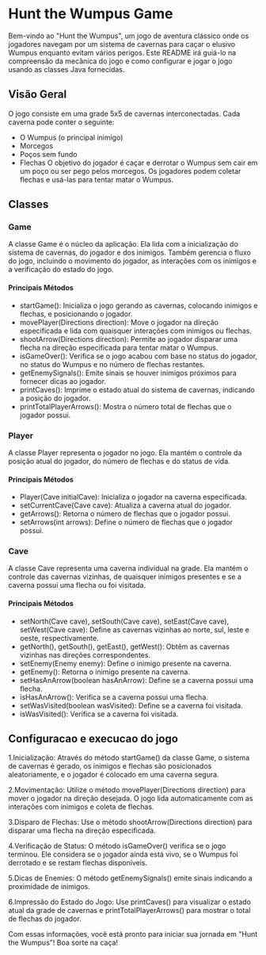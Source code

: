 # Hunt the Wumpus Game

Bem-vindo ao "Hunt the Wumpus", um jogo de aventura clássico onde os jogadores navegam por um sistema de cavernas para caçar o elusivo Wumpus enquanto evitam vários perigos. Este README irá guiá-lo na compreensão da mecânica do jogo e como configurar e jogar o jogo usando as classes Java fornecidas.
## Visão Geral
O jogo consiste em uma grade 5x5 de cavernas interconectadas. Cada caverna pode conter o seguinte:
* O Wumpus (o principal inimigo)
* Morcegos
* Poços sem fundo
* Flechas
O objetivo do jogador é caçar e derrotar o Wumpus sem cair em um poço ou ser pego pelos morcegos. Os jogadores podem coletar flechas e usá-las para tentar matar o Wumpus.
## Classes
### Game
A classe Game é o núcleo da aplicação. Ela lida com a inicialização do sistema de cavernas, do jogador e dos inimigos. Também gerencia o fluxo do jogo, incluindo o movimento do jogador, as interações com os inimigos e a verificação do estado do jogo.
#### Principais Métodos
* startGame(): Inicializa o jogo gerando as cavernas, colocando inimigos e flechas, e posicionando o jogador.
* movePlayer(Directions direction): Move o jogador na direção especificada e lida com quaisquer interações com inimigos ou flechas.
* shootArrow(Directions direction): Permite ao jogador disparar uma flecha na direção especificada para tentar matar o Wumpus.
* isGameOver(): Verifica se o jogo acabou com base no status do jogador, no status do Wumpus e no número de flechas restantes.
* getEnemySignals(): Emite sinais se houver inimigos próximos para fornecer dicas ao jogador.
* printCaves(): Imprime o estado atual do sistema de cavernas, indicando a posição do jogador.
* printTotalPlayerArrows(): Mostra o número total de flechas que o jogador possui. 
### Player 
A classe Player representa o jogador no jogo. Ela mantém o controle da posição atual do jogador, do número de flechas e do status de vida.
#### Principais Métodos
* Player(Cave initialCave): Inicializa o jogador na caverna especificada.
* setCurrentCave(Cave cave): Atualiza a caverna atual do jogador.
* getArrows(): Retorna o número de flechas que o jogador possui.
* setArrows(int arrows): Define o número de flechas que o jogador possui.
### Cave 
A classe Cave representa uma caverna individual na grade. Ela mantém o controle das cavernas vizinhas, de quaisquer inimigos presentes e se a caverna possui uma flecha ou foi visitada.
#### Principais Métodos
* setNorth(Cave cave), setSouth(Cave cave), setEast(Cave cave), setWest(Cave cave): Define as cavernas vizinhas ao norte, sul, leste e oeste, respectivamente.
* getNorth(), getSouth(), getEast(), getWest(): Obtêm as cavernas vizinhas nas direções correspondentes.
* setEnemy(Enemy enemy): Define o inimigo presente na caverna.
* getEnemy(): Retorna o inimigo presente na caverna.
* setHasAnArrow(boolean hasAnArrow): Define se a caverna possui uma flecha.
* isHasAnArrow(): Verifica se a caverna possui uma flecha.
* setWasVisited(boolean wasVisited): Define se a caverna foi visitada.
* isWasVisited(): Verifica se a caverna foi visitada.
## Configuracao e execucao do jogo
1.Inicialização: Através do método startGame() da classe Game, o sistema de cavernas é gerado, os inimigos e flechas são posicionados aleatoriamente, e o jogador é colocado em uma caverna segura.

2.Movimentação: Utilize o método movePlayer(Directions direction) para mover o jogador na direção desejada. O jogo lida automaticamente com as interações com inimigos e coleta de flechas.

3.Disparo de Flechas: Use o método shootArrow(Directions direction) para disparar uma flecha na direção especificada.

4.Verificação de Status: O método isGameOver() verifica se o jogo terminou. Ele considera se o jogador ainda está vivo, se o Wumpus foi derrotado e se restam flechas disponíveis.

5.Dicas de Enemies: O método getEnemySignals() emite sinais indicando a proximidade de inimigos.

6.Impressão do Estado do Jogo: Use printCaves() para visualizar o estado atual da grade de cavernas e printTotalPlayerArrows() para mostrar o total de flechas do jogador.

Com essas informações, você está pronto para iniciar sua jornada em "Hunt the Wumpus"! Boa sorte na caça!
